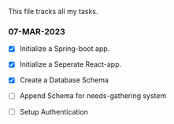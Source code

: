 This file tracks all my tasks.
### 07-MAR-2023
- [X] Initialize a Spring-boot app.
- [X] Initialize a Seperate React-app.
- [X] Create a Database Schema
- [ ] Append Schema for needs-gathering system
- [ ] Setup Authentication

